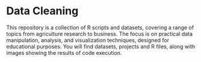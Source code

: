 # Data Cleaning
This repository is a collection of R scripts and datasets, covering a range of topics from agriculture research to business. The focus is on practical data manipulation, analysis, and visualization techniques, designed for educational purposes. You will find datasets, projects and R files, along with images showing the results of code execution.
